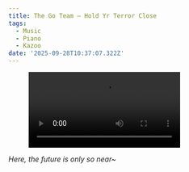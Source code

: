 ```yaml
---
title: The Go Team – Hold Yr Terror Close
tags:
  - Music
  - Piano
  - Kazoo
date: '2025-09-28T10:37:07.322Z'
---
```


<figure className="reset">
  <video
    autobuffer
    loop
    type="video/mp4"
    playsInline
    controls
    className="full-width"
  >
    <source
      src="https://res.cloudinary.com/cpadilla/video/upload/v1756605415/chrisdpadilla/blog/video/TheGoTeamHoldYrTerrorCloseCompressed_ooxtgr.mov"
      type="video/mp4"
    />
  </video>
</figure>

_Here, the future is only so near~_
